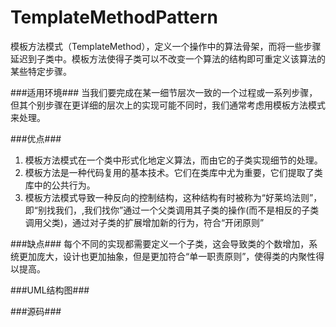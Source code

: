 TemplateMethodPattern
=====================

  模板方法模式（TemplateMethod），定义一个操作中的算法骨架，而将一些步骤延迟到子类中。模板方法使得子类可以不改变一个算法的结构即可重定义该算法的某些特定步骤。

###适用环境###
  当我们要完成在某一细节层次一致的一个过程或一系列步骤，但其个别步骤在更详细的层次上的实现可能不同时，我们通常考虑用模板方法模式来处理。
  
###优点###
1. 模板方法模式在一个类中形式化地定义算法，而由它的子类实现细节的处理。
2. 模板方法是一种代码复用的基本技术。它们在类库中尤为重要，它们提取了类库中的公共行为。
3. 模板方法模式导致一种反向的控制结构，这种结构有时被称为“好莱坞法则”，即“别找我们，,我们找你”通过一个父类调用其子类的操作(而不是相反的子类调用父类)，通过对子类的扩展增加新的行为，符合“开闭原则”

###缺点###
  每个不同的实现都需要定义一个子类，这会导致类的个数增加，系统更加庞大，设计也更加抽象，但是更加符合“单一职责原则”，使得类的内聚性得以提高。
  
###UML结构图###

###源码###


